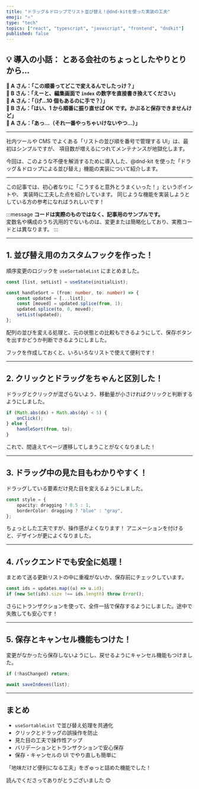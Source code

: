 ```yaml
---
title: "ドラッグ＆ドロップでリスト並び替え！@dnd-kitを使った実装の工夫"
emoji: "⭐"
type: "tech"
topics: ["react", "typescript", "javascript", "frontend", "dndkit"]
published: false
---
```


## 💡 導入の小話： とある会社のちょっとしたやりとりから…

**👤 A さん：「この順番ってどこで変えるんでしたっけ？」**  
**👤 B さん：「えーと、編集画面で `index` の数字を直接書き換えてください」**  
**👤 A さん：「（げ…10 個もあるのに手で？）」**  
**👤 B さん：「はい、1 から順番に振り直せば OK です。かぶると保存できませんけど」**  
**👤 A さん：「あっ…（それ一番やっちゃいけないやつ…）」**

---

社内ツールや CMS でよくある「リストの並び順を番号で管理する UI」は、最初はシンプルですが、
項目数が増えるにつれてメンテナンスが地獄化します。

今回は、このような不便を解消するために導入した、@dnd-kit を使った「ドラッグ＆ドロップによる並び替え」機能の実装について紹介します。

---

この記事では、初心者なりに「こうすると意外とうまくいった！」というポイントや、
実装時に工夫した点を紹介しています。
同じような機能を実装しようとしている方の参考になればうれしいです！

:::message
**コードは実際のものではなく、記事用のサンプルです。**  
変数名や構成のうち汎用的でないものは、変更または簡略化しており、実務コードとは異なります。
:::

---

## 1. 並び替え用のカスタムフックを作った！

順序変更のロジックを `useSortableList` にまとめました。

```ts
const [list, setList] = useState(initialList);

const handleSort = (from: number, to: number) => {
	const updated = [...list];
	const [moved] = updated.splice(from, 1);
	updated.splice(to, 0, moved);
	setList(updated);
};
```

配列の並びを変える処理と、元の状態との比較もできるようにして、保存ボタンを出すかどうか判断できるようにしました。

フックを作成しておくと、いろいろなリストで使えて便利です！

---

## 2. クリックとドラッグをちゃんと区別した！

ドラッグとクリックが混ざらないよう、移動量が小さければクリックと判断するようにしました。

```ts
if (Math.abs(dx) + Math.abs(dy) < 5) {
	onClick();
} else {
	handleSort(from, to);
}
```

これで、間違えてページ遷移してしまうことがなくなりました！

---

## 3. ドラッグ中の見た目もわかりやすく！

ドラッグしている要素だけ見た目を変えるようにしました。

```ts
const style = {
	opacity: dragging ? 0.5 : 1,
	borderColor: dragging ? "blue" : "gray",
};
```

ちょっとした工夫ですが、操作感がよくなります！
アニメーションを付けると、デザインが更によくなりました。

---

## 4. バックエンドでも安全に処理！

まとめて送る更新リストの中に重複がないか、保存前にチェックしています。

```ts
const ids = updates.map((u) => u.id);
if (new Set(ids).size !== ids.length) throw Error();
```

さらにトランザクションを使って、全件一括で保存するようにしました。途中で失敗しても安心です！

---

## 5. 保存とキャンセル機能もつけた！

変更がなかったら保存しないようにし、戻せるようにキャンセル機能もつけました。

```ts
if (!hasChanged) return;

await saveIndexes(list);
```

---

## まとめ

- `useSortableList` で並び替え処理を共通化
- クリックとドラッグの誤操作を防止
- 見た目の工夫で操作性アップ
- バリデーションとトランザクションで安心保存
- 保存・キャンセルの UI でやり直しも簡単に

「地味だけど便利になる工夫」をぎゅっと詰めた機能でした！

読んでくださってありがとうございました 😊
